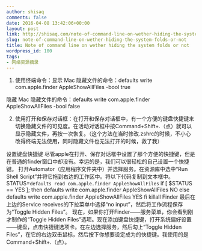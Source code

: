 ```yaml
---
author: shisaq
comments: false
date: 2016-04-08 13:42:06+00:00
layout: post
link: http://shisaq.com/note-of-command-line-on-wether-hiding-the-system-folds-or-not.html
slug: note-of-command-line-on-wether-hiding-the-system-folds-or-not
title: Note of command line on wether hiding the system folds or not
wordpress_id: 100
tags:
- 网络资源摘录
---
```






	
  1. 使用终端命令：显示 Mac 隐藏文件的命令：defaults write com.apple.finder AppleShowAllFiles -bool true

隐藏 Mac 隐藏文件的命令：defaults write com.apple.finder AppleShowAllFiles -bool false

	
  2. 使用打开和保存对话框：在打开和保存对话框中，有一个方便的键盘快捷键来切换隐藏文件的可见度。在活动对话框中按Command+Shift+.（点）就可以显示隐藏文件，再按一次恢复。（这个方法在当时修改.zshrc的时候，不小心改得终端无法使用，同时隐藏文件也无法打开的时候，救了我）

设置键盘快捷键
尽管apple在打开、保存对话框中设置了那个方便的快捷键，但是在普通的finder窗口中却没有。幸运的是，我们可以很轻松的自己设置一个快捷键。
打开Automator（应用程序文件夹中）并选择服务。在资源库中选中“Run Shell Script”并将它拖到右边的工作区中。将以下代码复制到文本框中。
STATUS=`defaults read com.apple.finder AppleShowAllFiles`
if [ $STATUS == YES ];
then
defaults write com.apple.finder AppleShowAllFiles NO
else
defaults write com.apple.finder AppleShowAllFiles YES
fi
killall Finder
最后在上边的Service receives的下拉菜单中选择“no input”，然后将工作流程保存为“Toggle Hidden Files”。
现在，如果你打开Finder——服务菜单，你会看到刚才制作的“Toggle Hidden Files”选项。现在添加键盘快捷键，打开系统偏好设置——键盘，点击快捷键选项卡。在左边选择服务，然后勾上“Toggle Hidden Files”，在它的右边双击鼠标，然后按下你想要设定成为的快捷键。我使用的是Command+Shift+.（点）。



